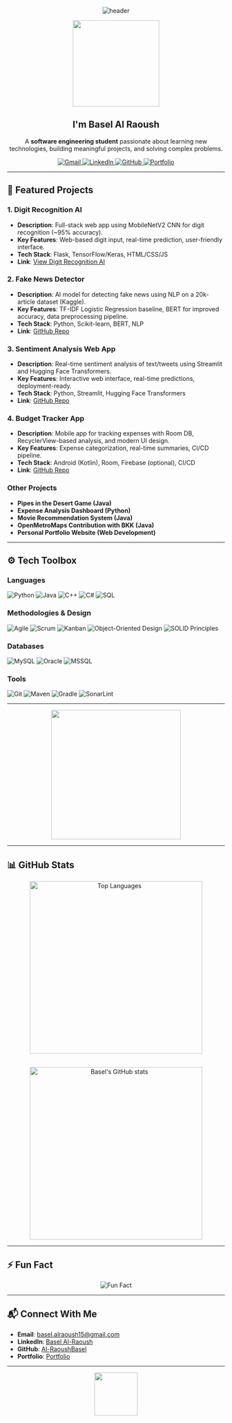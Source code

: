 <!-- Banner / Hero Image -->
<p align="center">
  <img src="https://capsule-render.vercel.app/api?type=wave&color=gradient&height=200&section=header&text=Hey%20There!&fontSize=60&fontAlignY=35&desc=I'm%20Basel%20Al%20Raoush&descAlignY=51&descAlign=62" alt="header" />
</p>

<!-- Intro & GIF -->
<div align="center">
  <img src="https://media.giphy.com/media/8PyTvI5EOu9LbAm8uS/giphy.gif" width="200" height="200"/>

  <h2>I'm Basel Al Raoush</h2>
  <p>
    A <strong>software engineering student</strong> passionate about learning new technologies, 
    building meaningful projects, and solving complex problems.
  </p>

  <!-- Social Badges -->
  <p>
    <a href="mailto:basel.alraoush15@gmail.com">
      <img src="https://img.shields.io/badge/Gmail-D14836?style=flat-square&logo=gmail&logoColor=white" alt="Gmail">
    </a>
    <a href="https://www.linkedin.com/in/basel-al-raoush/">
      <img src="https://img.shields.io/badge/-LinkedIn-0077B5?style=flat-square&logo=linkedin&logoColor=white" alt="LinkedIn">
    </a>
    <a href="https://github.com/Al-RaoushBasel">
      <img src="https://img.shields.io/badge/-GitHub-333?style=flat-square&logo=github" alt="GitHub">
    </a>
    <!-- Add your personal portfolio link here! -->
    <a href="[https://your-portfolio-link.com](https://al-raoushbasel.github.io/portfolio/)" target="_blank">
      <img src="https://img.shields.io/badge/-Portfolio-FF4088?style=flat-square&logo=githubpages&logoColor=white" alt="Portfolio"/>
    </a>
  </p>
</div>

---

## 🎉 Featured Projects

### 1. Digit Recognition AI
- **Description**: Full-stack web app using MobileNetV2 CNN for digit recognition (~95% accuracy).
- **Key Features**: Web-based digit input, real-time prediction, user-friendly interface.
- **Tech Stack**: Flask, TensorFlow/Keras, HTML/CSS/JS
- **Link**: [View Digit Recognition AI](https://github.com/YourDigitAIRepoLink](https://al-raoushbasel.github.io/digit-recognition-frontend/))

### 2. Fake News Detector
- **Description**: AI model for detecting fake news using NLP on a 20k-article dataset (Kaggle).
- **Key Features**: TF-IDF Logistic Regression baseline, BERT for improved accuracy, data preprocessing pipeline.
- **Tech Stack**: Python, Scikit-learn, BERT, NLP
- **Link**: [GitHub Repo](https://github.com/Al-RaoushBasel/Fake-News-Detector) 

### 3. Sentiment Analysis Web App
- **Description**: Real-time sentiment analysis of text/tweets using Streamlit and Hugging Face Transformers.
- **Key Features**: Interactive web interface, real-time predictions, deployment-ready.
- **Tech Stack**: Python, Streamlit, Hugging Face Transformers
- **Link**: [GitHub Repo](https://github.com/Al-RaoushBasel/Sentiment-Analysis) 

### 4. Budget Tracker App
- **Description**: Mobile app for tracking expenses with Room DB, RecyclerView-based analysis, and modern UI design.
- **Key Features**: Expense categorization, real-time summaries, CI/CD pipeline.
- **Tech Stack**: Android (Kotlin), Room, Firebase (optional), CI/CD
- **Link**: [GitHub Repo](https://github.com/Al-RaoushBasel/MyBudgetTracker)

### Other Projects
- **Pipes in the Desert Game (Java)**
- **Expense Analysis Dashboard (Python)**
- **Movie Recommendation System (Java)**
- **OpenMetroMaps Contribution with BKK (Java)**
- **Personal Portfolio Website (Web Development)**

---

## ⚙️ Tech Toolbox

### Languages
![Python](https://img.shields.io/badge/-Python-333?style=flat&logo=python)
![Java](https://img.shields.io/badge/-Java-333?style=flat&logo=java)
![C++](https://img.shields.io/badge/-C++-333?style=flat&logo=c%2B%2B&logoColor=00599C)
![C#](https://img.shields.io/badge/-C%23-333?style=flat&logo=c-sharp)
![SQL](https://img.shields.io/badge/-SQL-333?style=flat&logo=MySQL)

### Methodologies & Design
![Agile](https://img.shields.io/badge/-Agile-333?style=flat&logo=agile)
![Scrum](https://img.shields.io/badge/-Scrum-333?style=flat&logo=scrumalliance)
![Kanban](https://img.shields.io/badge/-Kanban-333?style=flat&logo=kanban)
![Object-Oriented Design](https://img.shields.io/badge/-OOP-333?style=flat&logo=design)
![SOLID Principles](https://img.shields.io/badge/-SOLID-333?style=flat&logo=design)

### Databases
![MySQL](https://img.shields.io/badge/-MySQL-333?style=flat&logo=mysql)
![Oracle](https://img.shields.io/badge/-Oracle-333?style=flat&logo=oracle)
![MSSQL](https://img.shields.io/badge/-MSSQL-333?style=flat&logo=microsoft-sql-server)

### Tools
![Git](https://img.shields.io/badge/-Git-333?style=flat&logo=git)
![Maven](https://img.shields.io/badge/-Maven-333?style=flat&logo=apache-maven)
![Gradle](https://img.shields.io/badge/-Gradle-333?style=flat&logo=gradle)
![SonarLint](https://img.shields.io/badge/-SonarLint-333?style=flat&logo=sonarlint)

---

<p align="center">
  <img src="https://media.giphy.com/media/bGgsc5mWoryfgKBx1u/giphy.gif" width="300" />
</p>

---

## 📊 GitHub Stats
<div align="center">
  
  <!-- Top Languages -->
  <img src="https://github-readme-stats.vercel.app/api/top-langs/?username=Al-RaoushBasel&theme=dark&hide_border=false&include_all_commits=false&count_private=false&layout=compact" 
       alt="Top Languages" width="400" />
  
  <!-- GitHub Stats Card (Optional) -->
  <br/>
  <img src="https://github-readme-stats.vercel.app/api?username=Al-RaoushBasel&show_icons=true&theme=dark&hide_border=false" 
       alt="Basel's GitHub stats" width="400" />
</div>

---

## ⚡ Fun Fact

<!-- 
  Example placeholder:
  - You could create a GitHub Action that runs daily, fetches a random fact from an API, and updates this README.
  - For a tutorial, check out: https://dev.to/ethomson/how-to-dynamically-update-your-github-readme-using-github-actions-3npm
-->

<p align="center">
  <!-- Replace this static text/image with your dynamic content -->
  <img src="https://img.shields.io/badge/Did%20You%20Know%3F-More%20than%2050%25%20of%20the%20web%20is%20powered%20by%20JavaScript-blue" alt="Fun Fact"/>
</p>

---

## 📬 Connect With Me

- **Email**: [basel.alraoush15@gmail.com](mailto:basel.alraoush15@gmail.com)
- **LinkedIn**: [Basel Al-Raoush ](https://www.linkedin.com/in/basel-al-raoush/)
- **GitHub**: [Al-RaoushBasel](https://github.com/Al-RaoushBasel)
- **Portfolio**: [Portfolio](https://al-raoushbasel.github.io/portfolio/)

---

<p align="center">
  <img src="https://capsule-render.vercel.app/api?type=wave&section=footer&color=gradient" height="100"/>
</p>
